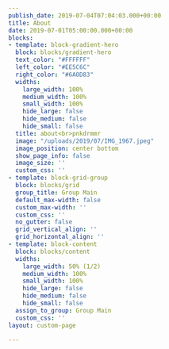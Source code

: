 ```yaml
---
publish_date: 2019-07-04T07:04:03.000+00:00
title: About
date: 2019-07-01T05:00:00.000+00:00
blocks:
- template: block-gradient-hero
  block: blocks/gradient-hero
  text_color: "#FFFFFF"
  left_color: "#EE5C6C"
  right_color: "#6A0D83"
  widths:
    large_width: 100%
    medium_width: 100%
    small_width: 100%
    hide_large: false
    hide_medium: false
    hide_small: false
  title: about<br>pnkdrmmr
  image: "/uploads/2019/07/IMG_1967.jpeg"
  image_position: center bottom
  show_page_info: false
  image_size: ''
  custom_css: ''
- template: block-grid-group
  block: blocks/grid
  group_title: Group Main
  default_max-width: false
  custom_max-width: ''
  custom_css: ''
  no_gutter: false
  grid_vertical_align: ''
  grid_horizontal_align: ''
- template: block-content
  block: blocks/content
  widths:
    large_width: 50% (1/2)
    medium_width: 100%
    small_width: 100%
    hide_large: false
    hide_medium: false
    hide_small: false
  assign_to_group: Group Main
  custom_css: ''
layout: custom-page

---
```


